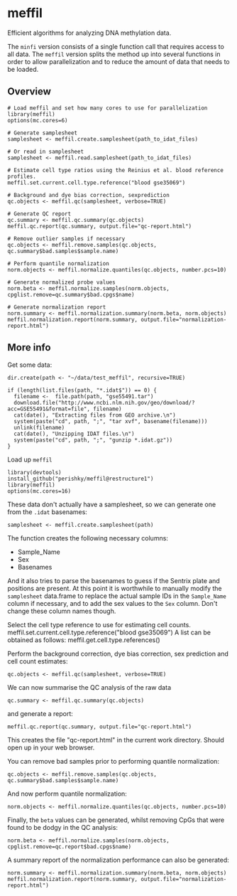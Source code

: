 # meffil
Efficient algorithms for analyzing DNA methylation data.

The `minfi` version consists of a single function call that requires
access to all data. The `meffil` version splits the method up into
several functions in order to allow parallelization and to reduce the
amount of data that needs to be loaded.


## Overview

	# Load meffil and set how many cores to use for parallelization
	library(meffil)
	options(mc.cores=6)

	# Generate samplesheet
	samplesheet <- meffil.create.samplesheet(path_to_idat_files)

	# Or read in samplesheet
	samplesheet <- meffil.read.samplesheet(path_to_idat_files)

    # Estimate cell type ratios using the Reinius et al. blood reference profiles.
	meffil.set.current.cell.type.reference("blood gse35069")

	# Background and dye bias correction, sexprediction
	qc.objects <- meffil.qc(samplesheet, verbose=TRUE)

	# Generate QC report
	qc.summary <- meffil.qc.summary(qc.objects)
	meffil.qc.report(qc.summary, output.file="qc-report.html")

	# Remove outlier samples if necessary
	qc.objects <- meffil.remove.samples(qc.objects, qc.summary$bad.samples$sample.name)

	# Perform quantile normalization
	norm.objects <- meffil.normalize.quantiles(qc.objects, number.pcs=10)

	# Generate normalized probe values
	norm.beta <- meffil.normalize.samples(norm.objects, cpglist.remove=qc.summary$bad.cpgs$name)

	# Generate normalization report
	norm.summary <- meffil.normalization.summary(norm.beta, norm.objects)
	meffil.normalization.report(norm.summary, output.file="normalization-report.html")

## More info

Get some data:

	dir.create(path <- "~/data/test_meffil", recursive=TRUE)

	if (length(list.files(path, "*.idat$")) == 0) {
	  filename <-  file.path(path, "gse55491.tar")
	  download.file("http://www.ncbi.nlm.nih.gov/geo/download/?acc=GSE55491&format=file", filename)
	  cat(date(), "Extracting files from GEO archive.\n")
	  system(paste("cd", path, ";", "tar xvf", basename(filename)))
	  unlink(filename)
	  cat(date(), "Unzipping IDAT files.\n")
	  system(paste("cd", path, ";", "gunzip *.idat.gz"))
	}

Load up `meffil`

	library(devtools)
	install_github("perishky/meffil@restructure1")
	library(meffil)
	options(mc.cores=16)

These data don't actually have a samplesheet, so we can generate one from the `.idat` basenames:

	samplesheet <- meffil.create.samplesheet(path)

The function creates the following necessary columns:

- Sample_Name
- Sex
- Basenames

And it also tries to parse the basenames to guess if the Sentrix plate and positions are present. At this point it is worthwhile to manually modify the `samplesheet` data.frame to replace the actual sample IDs in the `Sample_Name` column if necessary, and to add the sex values to the `Sex` column. Don't change these column names though.

Select the cell type reference to use for estimating cell counts.
	meffil.set.current.cell.type.reference("blood gse35069")
A list can be obtained as follows:
	meffil.get.cell.type.references()    

Perform the background correction, dye bias correction, sex prediction and cell count estimates:

	qc.objects <- meffil.qc(samplesheet, verbose=TRUE)

We can now summarise the QC analysis of the raw data

	qc.summary <- meffil.qc.summary(qc.objects)

and generate a report:
	
	meffil.qc.report(qc.summary, output.file="qc-report.html")

This creates the file "qc-report.html" in the current work directory.
Should open up in your web browser.

You can remove bad samples prior to performing quantile normalization:

	qc.objects <- meffil.remove.samples(qc.objects, qc.summary$bad.samples$sample.name)

And now perform quantile normalization:

	norm.objects <- meffil.normalize.quantiles(qc.objects, number.pcs=10)

Finally, the `beta` values can be generated, whilst removing CpGs that were found to be dodgy in the QC analysis:

	norm.beta <- meffil.normalize.samples(norm.objects, cpglist.remove=qc.report$bad.cpgs$name)

A summary report of the normalization performance can also be generated:

	norm.summary <- meffil.normalization.summary(norm.beta, norm.objects)
	meffil.normalization.report(norm.summary, output.file="normalization-report.html")




